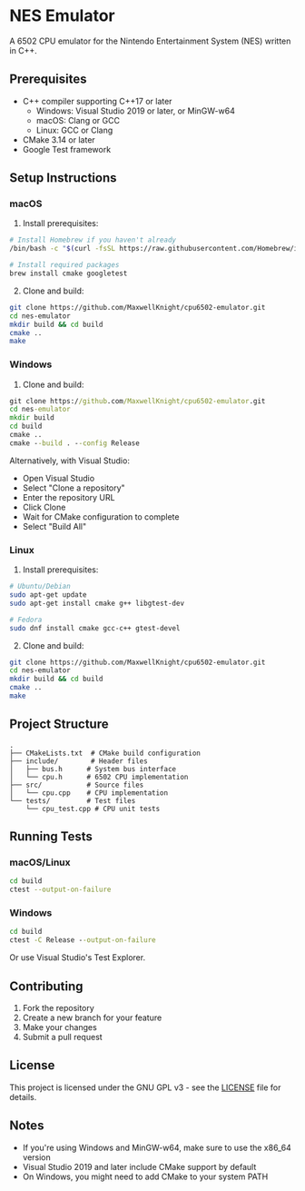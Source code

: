# NES Emulator

A 6502 CPU emulator for the Nintendo Entertainment System (NES) written in C++.

## Prerequisites

- C++ compiler supporting C++17 or later
  - Windows: Visual Studio 2019 or later, or MinGW-w64
  - macOS: Clang or GCC
  - Linux: GCC or Clang
- CMake 3.14 or later
- Google Test framework

## Setup Instructions

### macOS

1. Install prerequisites:
```bash
# Install Homebrew if you haven't already
/bin/bash -c "$(curl -fsSL https://raw.githubusercontent.com/Homebrew/install/HEAD/install.sh)"

# Install required packages
brew install cmake googletest
```

2. Clone and build:
```bash
git clone https://github.com/MaxwellKnight/cpu6502-emulator.git
cd nes-emulator
mkdir build && cd build
cmake ..
make
```

### Windows

1. Clone and build:
```cmd
git clone https://github.com/MaxwellKnight/cpu6502-emulator.git
cd nes-emulator
mkdir build
cd build
cmake ..
cmake --build . --config Release
```

Alternatively, with Visual Studio:
- Open Visual Studio
- Select "Clone a repository"
- Enter the repository URL
- Click Clone
- Wait for CMake configuration to complete
- Select "Build All"

### Linux

1. Install prerequisites:
```bash
# Ubuntu/Debian
sudo apt-get update
sudo apt-get install cmake g++ libgtest-dev

# Fedora
sudo dnf install cmake gcc-c++ gtest-devel
```

2. Clone and build:
```bash
git clone https://github.com/MaxwellKnight/cpu6502-emulator.git
cd nes-emulator
mkdir build && cd build
cmake ..
make
```

## Project Structure

```
.
├── CMakeLists.txt  # CMake build configuration
├── include/        # Header files
│   ├── bus.h      # System bus interface
│   └── cpu.h      # 6502 CPU implementation
├── src/           # Source files
│   └── cpu.cpp    # CPU implementation
└── tests/         # Test files
    └── cpu_test.cpp # CPU unit tests
```

## Running Tests

### macOS/Linux
```bash
cd build
ctest --output-on-failure
```

### Windows
```cmd
cd build
ctest -C Release --output-on-failure
```

Or use Visual Studio's Test Explorer.

## Contributing

1. Fork the repository
2. Create a new branch for your feature
3. Make your changes
4. Submit a pull request

## License

This project is licensed under the GNU GPL v3 - see the [LICENSE](LICENSE) file for details.

## Notes

- If you're using Windows and MinGW-w64, make sure to use the x86_64 version
- Visual Studio 2019 and later include CMake support by default
- On Windows, you might need to add CMake to your system PATH
